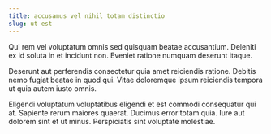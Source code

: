 ```yaml
---
title: accusamus vel nihil totam distinctio
slug: ut est
---
```


Qui rem vel voluptatum omnis sed quisquam beatae accusantium. Deleniti ex id soluta in et incidunt non. Eveniet ratione numquam deserunt itaque.

Deserunt aut perferendis consectetur quia amet reiciendis ratione. Debitis nemo fugiat beatae in quod qui. Vitae doloremque ipsum reiciendis tempora ut quia autem iusto omnis.

Eligendi voluptatum voluptatibus eligendi et est commodi consequatur qui at. Sapiente rerum maiores quaerat. Ducimus error totam quia. Iure aut dolorem sint et ut minus. Perspiciatis sint voluptate molestiae.
